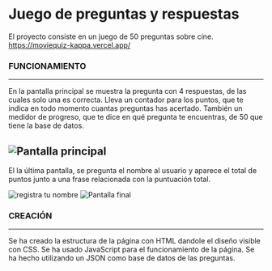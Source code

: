 # Juego de preguntas y respuestas
El proyecto consiste en un juego de 50 preguntas sobre cine. 
https://moviequiz-kappa.vercel.app/

### FUNCIONAMIENTO
-------
En la pantalla principal se muestra la pregunta con 4 respuestas, de las cuales solo una es correcta.
Lleva un contador para los puntos, que te indica en todo momento cuantas preguntas has acertado. 
También un medidor de progreso, que te dice en qué pregunta te encuentras, de 50 que tiene la base de datos. 

![Pantalla principal](https://user-images.githubusercontent.com/114498817/203282065-fbf36a6f-29e3-4756-aba0-7930bc8fe34c.png)
-------
El la última pantalla, se pregunta el nombre al usuario y aparece el total de puntos junto a una frase relacionada con la puntuación total. 

![registra tu nombre](https://user-images.githubusercontent.com/114498817/203282509-5f8a5c89-8663-4c9c-b943-44c2e13f5569.png)
![Pantalla final](https://user-images.githubusercontent.com/114498817/203282535-66fce26b-07e3-4293-8fe0-1e0daf276535.png)


### CREACIÓN
-------
  Se ha creado la estructura de la página con HTML dandole el diseño visible con CSS. 
  Se ha usado JavaScript para el funcionamiento de la página.
  Se ha hecho utilizando un JSON como base de datos de las preguntas. 
